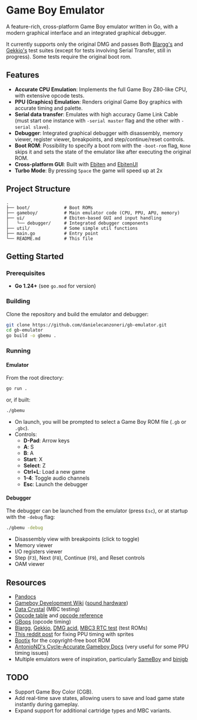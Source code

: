 # Game Boy Emulator

A feature-rich, cross-platform Game Boy emulator written in Go, with a modern graphical interface and an integrated graphical debugger.

It currently supports only the original DMG and passes Both [Blargg's](https://github.com/retrio/gb-test-roms) and [Gekkio's](https://github.com/Gekkio/mooneye-test-suite) test suites (except for tests involving Serial Transfer, still in progress).
Some tests require the original boot rom.

## Features

- **Accurate CPU Emulation**: Implements the full Game Boy Z80-like CPU, with extensive opcode tests.
- **PPU (Graphics) Emulation**: Renders original Game Boy graphics with accurate timing and palette.
- **Serial data transfer**: Emulates with high accuracy Game Link Cable (must start one instance with `-serial master` flag and the other with `-serial slave`).
- **Debugger**: Integrated graphical debugger with disassembly, memory viewer, register viewer, breakpoints, and step/continue/reset controls.
- **Boot ROM**: Possibility to specify a boot rom with the `-boot-rom` flag, `None` skips it and sets the state of the emulator like after executing the original ROM.
- **Cross-platform GUI**: Built with [Ebiten](https://ebiten.org/)  and [EbitenUI](https://ebitenui.github.io/)
- **Turbo Mode**: By pressing `Space` the game will speed up at 2x

## Project Structure

```
.
├── boot/             # Boot ROMs
├── gameboy/          # Main emulator code (CPU, PPU, APU, memory)
├── ui/               # Ebiten-based GUI and input handling
│   └── debugger/     # Integrated debugger components
├── util/             # Some simple util functions
├── main.go           # Entry point
└── README.md         # This file

```

## Getting Started

### Prerequisites

- **Go 1.24+** (see `go.mod` for version)

### Building

Clone the repository and build the emulator and debugger:

```sh
git clone https://github.com/danielecanzoneri/gb-emulator.git
cd gb-emulator
go build -o gbemu .
```

### Running

#### Emulator

From the root directory:

```sh
go run .
```
or, if built:
```sh
./gbemu
```

- On launch, you will be prompted to select a Game Boy ROM file (`.gb` or `.gbc`).
- Controls:
  - **D-Pad**: Arrow keys
  - **A**: S
  - **B**: A
  - **Start**: X
  - **Select**: Z
  - **Ctrl+L**: Load a new game
  - **1-4**: Toggle audio channels
  - **Esc**: Launch the debugger

#### Debugger

The debugger can be launched from the emulator (press `Esc`), or at startup with the `-debug` flag:
```sh
./gbemu -debug
```
- Disassembly view with breakpoints (click to toggle)
- Memory viewer
- I/O registers viewer
- Step (`F3`), Next (`F8`), Continue (`F9`), and Reset controls
- OAM viewer

## Resources

- [Pandocs](https://gbdev.io/pandocs/OAM.html)
- [Gameboy Development Wiki](https://gbdev.gg8.se/wiki/articles/Main_Page) ([sound hardware](https://gbdev.gg8.se/wiki/articles/Gameboy_sound_hardware))
- [Data Crystal](https://datacrystal.tcrf.net/wiki/Data_Crystal) (MBC testing)
- [Opcode table](https://gbdev.io/gb-opcodes/optables/) and [opcode reference](https://rgbds.gbdev.io/docs/v0.9.2/gbz80.7)
- [GBops](https://izik1.github.io/gbops/) (opcode timing)
- [Blargg](https://github.com/retrio/gb-test-roms), [Gekkio](https://github.com/Gekkio/mooneye-test-suite), [DMG acid](https://github.com/mattcurrie/dmg-acid2), [MBC3 RTC test](https://github.com/aaaaaa123456789/rtc3test) (test ROMs)
- [This reddit post](https://www.reddit.com/r/EmuDev/comments/59pawp/gb_mode3_sprite_timing/) for fixing PPU timing with sprites
- [Bootix](https://github.com/Hacktix/Bootix) for the copyright-free boot ROM
- [AntonioND's Cycle-Accurate Gameboy Docs](https://github.com/AntonioND/giibiiadvance/blob/master/docs/TCAGBD.pdf) (very useful for some PPU timing issues)
- Multiple emulators were of inspiration, particularly [SameBoy](https://github.com/LIJI32/SameBoy) and [binjgb](https://github.com/binji/binjgb)

## TODO

- Support Game Boy Color (CGB).
- Add real-time save states, allowing users to save and load game state instantly during gameplay.
- Expand support for additional cartridge types and MBC variants.